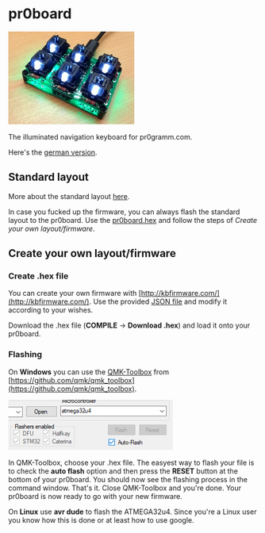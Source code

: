 ﻿
# pr0board
![](images/pr0board_lights.png)

The illuminated navigation keyboard for pr0gramm.com.

Here's the [german version](README_DE.md).

## Standard layout

More about the standard layout [here](kbfirmware/LAYOUT.md).

In case you fucked up the firmware, you can always flash the standard layout to the pr0board. Use the [pr0board.hex](kbfirmware/pr0board.hex) and follow the steps of *Create your own layout/firmware*.

## Create your own layout/firmware

### Create .hex file
You can create your own firmware with [http://kbfirmware.com/](http://kbfirmware.com/).
Use the provided [JSON file](kbfirmware/pr0board.json) and modify it according to your wishes.

Download the .hex file (**COMPILE** -> **Download .hex**) and load it onto your pr0board.

### Flashing
On **Windows** you can use the [QMK-Toolbox](qmk/qmk_toolbox.exe) from [https://github.com/qmk/qmk_toolbox](https://github.com/qmk/qmk_toolbox).

![](images/qmk_toolbox_autoflash.png)

In QMK-Toolbox, choose your .hex file. The easyest way to flash your file is to check the **auto flash** option and then press the **RESET** button at the bottom of your pr0board.
You should now see the flashing process in the command window.
That's it. Close QMK-Toolbox and you're done. Your pr0board is now ready to go with your new firmware.

On **Linux** use **avr dude** to flash the ATMEGA32u4. Since you're a Linux user you know how this is done or at least how to use google.
